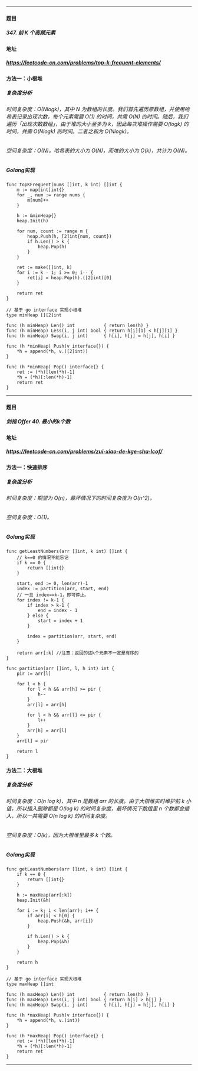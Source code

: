 ***
#### 题目
##### 347. 前 K 个高频元素
#### 地址
##### https://leetcode-cn.com/problems/top-k-frequent-elements/
#### 方法一：小根堆
##### 复杂度分析
###### 时间复杂度：O(Nlogk)，其中 N 为数组的长度。我们首先遍历原数组，并使用哈希表记录出现次数，每个元素需要 O(1) 的时间，共需 O(N) 的时间。随后，我们遍历「出现次数数组」，由于堆的大小至多为 k，因此每次堆操作需要 O(logk) 的时间，共需 O(Nlogk) 的时间。二者之和为 O(Nlogk)。
###### 空间复杂度：O(N)。哈希表的大小为 O(N)，而堆的大小为 O(k)，共计为 O(N)。
##### Golang实现
    func topKFrequent(nums []int, k int) []int {
        m := map[int]int{}
        for _, num := range nums {
            m[num]++
        }
    
        h := &minHeap{}
        heap.Init(h)
    
        for num, count := range m {
            heap.Push(h, [2]int{num, count})
            if h.Len() > k {
                heap.Pop(h)
            }
        }
    
        ret := make([]int, k)
        for i := k - 1; i >= 0; i-- {
            ret[i] = heap.Pop(h).([2]int)[0]
        }
    
        return ret
    }
    
    // 基于 go interface 实现小根堆
    type minHeap [][2]int
    
    func (h minHeap) Len() int           { return len(h) }
    func (h minHeap) Less(i, j int) bool { return h[i][1] < h[j][1] }
    func (h minHeap) Swap(i, j int)      { h[i], h[j] = h[j], h[i] }
    
    func (h *minHeap) Push(v interface{}) {
        *h = append(*h, v.([2]int))
    }
    
    func (h *minHeap) Pop() interface{} {
        ret := (*h)[len(*h)-1]
        *h = (*h)[:len(*h)-1]
        return ret
    }
***
#### 题目
##### 剑指 Offer 40. 最小的k个数
#### 地址
##### https://leetcode-cn.com/problems/zui-xiao-de-kge-shu-lcof/
#### 方法一：快速排序
##### 复杂度分析
###### 时间复杂度：期望为 O(n)，最坏情况下的时间复杂度为 O(n^2)。
###### 空间复杂度：O(1)。
##### Golang实现
    func getLeastNumbers(arr []int, k int) []int {
        // k==0 的情况不能忘记
        if k == 0 {
            return []int{}
        }
    
        start, end := 0, len(arr)-1
        index := partition(arr, start, end)
        // 一旦 index==k-1，即可停止。
        for index != k-1 {
            if index > k-1 {
                end = index - 1
            } else {
                start = index + 1
            }
    		
            index = partition(arr, start, end)
        }
    	
        return arr[:k] //注意：返回的这k个元素不一定是有序的
    }
    
    func partition(arr []int, l, h int) int {
        pir := arr[l]
    	
        for l < h {
            for l < h && arr[h] >= pir {
                h--
    		}
            arr[l] = arr[h]
    		
            for l < h && arr[l] <= pir {
                l++
            }
            arr[h] = arr[l]
        }
        arr[l] = pir
    	
        return l
    }
#### 方法二：大根堆
##### 复杂度分析
###### 时间复杂度：O(n log k)，其中 n 是数组 arr 的长度。由于大根堆实时维护前 k 小值，所以插入删除都是 O(log k) 的时间复杂度，最坏情况下数组里 n 个数都会插入，所以一共需要 O(n log k) 的时间复杂度。
###### 空间复杂度：O(k)，因为大根堆里最多 k 个数。
##### Golang实现
    func getLeastNumbers(arr []int, k int) []int {
        if k == 0 {
            return []int{}
        }
    
        h := maxHeap(arr[:k])
        heap.Init(&h)
        
        for i := k; i < len(arr); i++ {
            if arr[i] < h[0] {
                heap.Push(&h, arr[i])
            }
    
            if h.Len() > k {
                heap.Pop(&h)
            }
        }
    
        return h
    }
    
    // 基于 go interface 实现大根堆
    type maxHeap []int
    
    func (h maxHeap) Len() int           { return len(h) }
    func (h maxHeap) Less(i, j int) bool { return h[i] > h[j] }
    func (h maxHeap) Swap(i, j int)      { h[i], h[j] = h[j], h[i] }
    
    func (h *maxHeap) Push(v interface{}) {
        *h = append(*h, v.(int))
    }
    
    func (h *maxHeap) Pop() interface{} {
        ret := (*h)[len(*h)-1]
        *h = (*h)[:len(*h)-1]
        return ret
    }
***